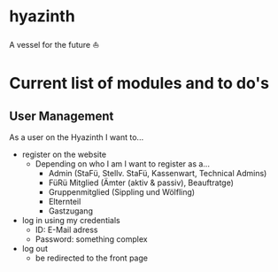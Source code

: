 # hyazinth
A vessel for the future ⛵


# Current list of modules and to do's


## User Management

As a user on the Hyazinth I want to...

* register on the website
    * Depending on who I am I want to register as a...
        * Admin (StaFü, Stellv. StaFü, Kassenwart, Technical Admins)
        * FüRü Mitglied (Ämter (aktiv & passiv), Beauftratge)
        * Gruppenmitglied (Sippling und Wölfling)
        * Elternteil
        * Gastzugang
* log in using my credentials
    * ID: E-Mail adress
    * Password: something complex
* log out 
    * be redirected to the front page